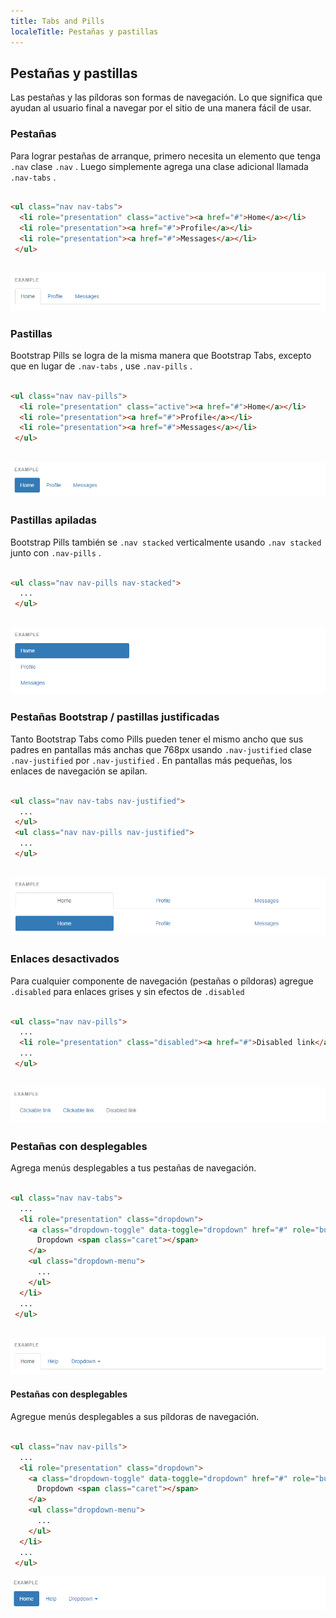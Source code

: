 ```yaml
---
title: Tabs and Pills
localeTitle: Pestañas y pastillas
---
```

## Pestañas y pastillas

Las pestañas y las píldoras son formas de navegación. Lo que significa que ayudan al usuario final a navegar por el sitio de una manera fácil de usar.

### Pestañas

Para lograr pestañas de arranque, primero necesita un elemento que tenga `.nav` clase `.nav` . Luego simplemente agrega una clase adicional llamada `.nav-tabs` .

```html

<ul class="nav nav-tabs"> 
  <li role="presentation" class="active"><a href="#">Home</a></li> 
  <li role="presentation"><a href="#">Profile</a></li> 
  <li role="presentation"><a href="#">Messages</a></li> 
 </ul> 
```

## ![Pestañas Bootstrap](https://github.com/TroyB12/Pictures/blob/master/Bootstrap%20Tabs.PNG)

### Pastillas

Bootstrap Pills se logra de la misma manera que Bootstrap Tabs, excepto que en lugar de `.nav-tabs` , use `.nav-pills` .

```html

<ul class="nav nav-pills"> 
  <li role="presentation" class="active"><a href="#">Home</a></li> 
  <li role="presentation"><a href="#">Profile</a></li> 
  <li role="presentation"><a href="#">Messages</a></li> 
 </ul> 
```

## ![Píldoras Bootstrap](https://github.com/TroyB12/Pictures/blob/master/Bootstrap%20Pills.PNG)

### Pastillas apiladas

Bootstrap Pills también se `.nav stacked` verticalmente usando `.nav stacked` junto con `.nav-pills` .

```html

<ul class="nav nav-pills nav-stacked"> 
  ... 
 </ul> 
```

## ![Píldoras Bootstrap apiladas](https://github.com/TroyB12/Pictures/blob/master/Bootstrap%20Pills%20Stacked.PNG)

### Pestañas Bootstrap / pastillas justificadas

Tanto Bootstrap Tabs como Pills pueden tener el mismo ancho que sus padres en pantallas más anchas que 768px usando `.nav-justified` clase `.nav-justified` por `.nav-justified` . En pantallas más pequeñas, los enlaces de navegación se apilan.

```html

<ul class="nav nav-tabs nav-justified"> 
  ... 
 </ul> 
 <ul class="nav nav-pills nav-justified"> 
  ... 
 </ul> 
```

## ![Pestañas Bootstrap / pastillas justificadas](https://github.com/TroyB12/Pictures/blob/master/Bootstrap%20Tabs%20And%20Pills%20Justified.PNG)

### Enlaces desactivados

Para cualquier componente de navegación (pestañas o píldoras) agregue `.disabled` para enlaces grises y sin efectos de `.disabled`

```html

<ul class="nav nav-pills"> 
  ... 
  <li role="presentation" class="disabled"><a href="#">Disabled link</a></li> 
  ... 
 </ul> 
```

## ![Enlaces desactivados](https://github.com/TroyB12/Pictures/blob/master/Bootstrap%20Tabs%20and%20Pills%20Disabled%20Link.PNG)

### Pestañas con desplegables

Agrega menús desplegables a tus pestañas de navegación.

```html

<ul class="nav nav-tabs"> 
  ... 
  <li role="presentation" class="dropdown"> 
    <a class="dropdown-toggle" data-toggle="dropdown" href="#" role="button" aria-haspopup="true" aria-expanded="false"> 
      Dropdown <span class="caret"></span> 
    </a> 
    <ul class="dropdown-menu"> 
      ... 
    </ul> 
  </li> 
  ... 
 </ul> 
```

## ![Pestañas con desplegables](https://github.com/TroyB12/Pictures/blob/master/Bootstrap%20Tabs%20Dropdown.PNG)

#### Pestañas con desplegables

Agregue menús desplegables a sus píldoras de navegación.

```html

<ul class="nav nav-pills"> 
  ... 
  <li role="presentation" class="dropdown"> 
    <a class="dropdown-toggle" data-toggle="dropdown" href="#" role="button" aria-haspopup="true" aria-expanded="false"> 
      Dropdown <span class="caret"></span> 
    </a> 
    <ul class="dropdown-menu"> 
      ... 
    </ul> 
  </li> 
  ... 
 </ul> 
```

![Píldoras con Dropdowns](https://github.com/TroyB12/Pictures/blob/master/Bootstrap%20Pills%20Dropdown.PNG)